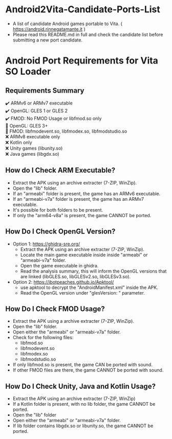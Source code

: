 # Android2Vita-Candidate-Ports-List
- A list of candidate Android games portable to Vita. ( https://android.rinnegatamante.it )
- Please read this README.md in full and check the candidate list before submitting a new port candidate. 
# Android Port Requirements for Vita SO Loader 
## Requirements Summary
✔️ ARMv6 or ARMv7 executable\
✔️ OpenGL: GLES 1 or GLES 2\
✔️ FMOD: No FMOD Usage or libfmod.so only\
🔶 OpenGL: GLES 3+\
🔶 FMOD: libfmodevent.so, libfmodex.so, libfmodstudio.so\
❌ ARMv8 executable only\
❌ Kotlin only\
❌ Unity games (libunity.so)\
❌ Java games (libgdx.so)
## How do I Check ARM Executable?
- Extract the APK using an archive extracter (7-ZIP, WinZip).
- Open the "lib" folder.
- If an "armeabi" folder is present, the game has an ARMv6 executable. 
- If an "armeabi-v7a" folder is present, the game has an ARMv7 executable. 
- It's possible for both folders to be present. 
- If only the "arm64-v8a" is present, the game CANNOT be ported. 
## How Do I Check OpenGL Version?
- Option 1: https://ghidra-sre.org/
  - Extract the APK using an archive extracter (7-ZIP, WinZip).
  - Locate the main game executable inside inside "armeabi" or "armeabi-v7a" folder.
  - Open the game executable in ghidra. 
  - Read the analysis summary, this will inform the OpenGL versions that are linked (libGLES.so, libGLESv2.so, libGLESv3.so). 
- Option 2: https://ibotpeaches.github.io/Apktool/ 
  - use apktool to decrypt the "AndroidManifest.xml" inside the APK. 
  - Read the OpenGL version under "glesVersion: " parameter. 
## How Do I Check FMOD Usage?
- Extract the APK using a archive extracter (7-ZIP, WinZip).
- Open the "lib" folder. 
- Open either the "armeabi" or "armeabi-v7a" folder. 
- Check for the following files: 
  - libfmod.so
  - libfmodevent.so
  - libfmodex.so
  - libfmodstudio.so
- If only libfmod.so is present, the game CAN be ported with sound. 
- If other FMOD files are there, the game CANNOT be ported with sound.  
## How Do I Check Unity, Java and Kotlin Usage?
- Extract the APK using an archive extracter (7-ZIP, WinZip)
- If a Kotlin folder is present, with no lib folder, the game CANNOT be ported. 
- Open the "lib" folder 
- Open either the "armeabi" or "armeabi-v7a" folder. 
- If lib folder contains libgdx.so or libunity.so, the game CANNOT be ported. 
